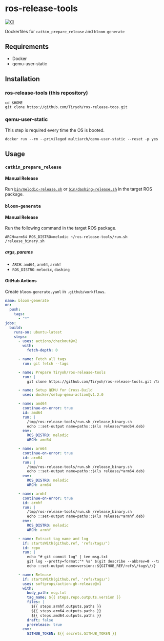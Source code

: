 # ros-release-tools

[![CI](https://github.com/Tiryoh/ros-release-tools/workflows/CI/badge.svg?branch=master)](https://github.com/Tiryoh/ros-release-tools/actions?query=workflow%3ACI+branch%3Amaster)

Dockerfiles for `catkin_prepare_release` and `bloom-generate`

## Requirements

* Docker
* qemu-user-static

## Installation

### ros-release-tools (this repository)

```
cd $HOME
git clone https://github.com/Tiryoh/ros-release-toos.git
```

### qemu-user-static

This step is required every time the OS is booted.

```
docker run --rm --privileged multiarch/qemu-user-static --reset -p yes
```

## Usage

### `catkin_prepare_release`

#### Manual Release

Run [`bin/melodic-release.sh`](./bin/melodic-release.sh) or [`bin/dashing-release.sh`](./bin/dashing-release.sh) in the target ROS package.

### `bloom-generate`

#### Manual Release

Run the following command in the target ROS package.

```
ARCH=arm64 ROS_DISTRO=melodic ~/ros-release-tools/run.sh /release_binary.sh
```

##### args, params

* `ARCH`: `amd64`, `arm64`, `armhf`
* `ROS_DISTRO`: `melodic`, `dashing`

#### GitHub Actions

Create `bloom-generate.yaml` in `.github/workflows`.

```yml
name: bloom-generate
on:
  push:
    tags:
      - "*"
jobs:
  build:
    runs-on: ubuntu-latest
    steps:
      - uses: actions/checkout@v2
        with:
          fetch-depth: 0

      - name: Fetch all tags
        run: git fetch --tags

      - name: Prepare Tiryoh/ros-release-tools
        run: |
          git clone https://github.com/Tiryoh/ros-release-tools.git /tmp/ros-release-tools

      - name: Setup QEMU for Cross-Build
        uses: docker/setup-qemu-action@v1.2.0

      - name: amd64
        continue-on-error: true
        id: amd64
        run: |
          /tmp/ros-release-tools/run.sh /release_binary.sh
          echo ::set-output name=paths::$(ls release/*amd64.deb)
        env:
          ROS_DISTRO: melodic
          ARCH: amd64

      - name: arm64
        continue-on-error: true
        id: arm64
        run: |
          /tmp/ros-release-tools/run.sh /release_binary.sh
          echo ::set-output name=paths::$(ls release/*arm64.deb)
        env:
          ROS_DISTRO: melodic
          ARCH: arm64

      - name: armhf
        continue-on-error: true
        id: armhf
        run: |
          /tmp/ros-release-tools/run.sh /release_binary.sh
          echo ::set-output name=paths::$(ls release/*armhf.deb)
        env:
          ROS_DISTRO: melodic
          ARCH: armhf

      - name: Extract tag name and log
        if: startsWith(github.ref, 'refs/tags/')
        id: repo
        run: |
          echo "# git commit log" | tee msg.txt
          git log --pretty=format:"* %s" $(git describe --abbrev=0 --tags $(git rev-list --tags --skip=1 --max-count=1))..HEAD | tee -a msg.txt
          echo ::set-output name=version::${GITHUB_REF/refs\/tags\//}

      - name: Release
        if: startsWith(github.ref, 'refs/tags/')
        uses: softprops/action-gh-release@v1
        with:
          body_path: msg.txt
          tag_name: ${{ steps.repo.outputs.version }}
          files: |
            ${{ steps.armhf.outputs.paths }}
            ${{ steps.arm64.outputs.paths }}
            ${{ steps.amd64.outputs.paths }}
          draft: false
          prerelease: true
        env:
          GITHUB_TOKEN: ${{ secrets.GITHUB_TOKEN }}
```
